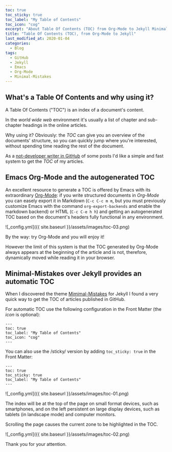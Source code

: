 ```yaml
---
toc: true
toc_sticky: true
toc_label: "My Table of Contents"
toc_icon: "cog"
excerpt: "About Table Of Contents (TOC) from Org-Mode to Jekyll Minimal Mistakes theme"
title: "Table Of Contents (TOC), from Org-Mode to Jekyll"
last_modified_at: 2020-01-04
categories:
  - Blog
tags:
  - GitHub
  - Jekyll
  - Emacs
  - Org-Mode
  - Minimal-Mistakes
---
```

## What's a Table Of Contents and why using it?

A Table Of Contents ("TOC") is an index of a document's content.

In the _world wide web_ environment it's usually a list of chapter and sub-chapter headings in the online articles.


Why using it? Obviously:  the _TOC_ can give you an overview of the documents' structure, so you can quickly jump where you're interested, without spending time reading the rest of the document.

As a [not-developer writer in GitHub](https://francopasut.github.io/blog/github-non-programmers/ "Please read my article") of some posts I'd like a simple and fast system to get the _TOC_ of my articles.

## Emacs Org-Mode and the autogenerated TOC

An excellent resource to generate a TOC is offered by Emacs with its extraordinary [Org-Mode](https://orgmode.org/): if you write structured documents in _Org-Mode_ you can easely export it in Markdown (`C-c C-c m m`, but you must previously customize Emacs with the command `org-export-backends` and enable the markdown backend) or HTML (`C-c C-e h h`) and getting an autogenerated TOC based on the document's headers fully functional in any environment.

![_config.yml]({{ site.baseurl }}/assets/images/toc-03.png)

By the way: try Org-Mode and you will enjoy it!


However the limit of this system is that the TOC generated by Org-Mode always appears at the beginning of the article and is not, therefore, dynamically moved while reading it in your browser.


## Minimal-Mistakes over Jekyll provides an automatic TOC

When I discovered the theme [Mimimal-Mistakes](https://mademistakes.com/work/minimal-mistakes-jekyll-theme/) for Jekyll I found a very quick way to get the TOC of articles published in GitHub.

For automatic TOC use the following configuration in the Front Matter (the _icon_ is optional):


    ---
	toc: true
    toc_label: "My Table of Contents"
    toc_icon: "cog"
    ---

You can also use the /sticky/ version by adding `toc_sticky: true` in the Front Matter:

    ---
    toc: true
    toc_sticky: true
	toc_label: "My Table of Contents"
    ---
	
![_config.yml]({{ site.baseurl }}/assets/images/toc-01.png)
	
The index will be at the top of the page on small format devices, such as smartphones, and on the left persistent on large display devices, such as tablets (in landscape mode) and computer monitors.

Scrolling the page causes the current zone to be highlighted in the TOC.

![_config.yml]({{ site.baseurl }}/assets/images/toc-02.png)

Thank you for your attention.
